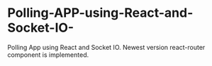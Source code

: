 # Polling-APP-using-React-and-Socket-IO-
Polling App using React and Socket IO. Newest version react-router component is implemented. 
